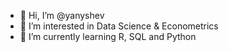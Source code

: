 - 👋 Hi, I’m @yanyshev
- 👀 I’m interested in Data Science & Econometrics
- 🌱 I’m currently learning R, SQL and Python
